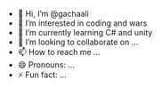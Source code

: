 - 👋 Hi, I’m @gachaali
- 👀 I’m interested in coding and wars
- 🌱 I’m currently learning C# and unity
- 💞️ I’m looking to collaborate on ...
- 📫 How to reach me ...
- 😄 Pronouns: ...
- ⚡ Fun fact: ...

<!---
gachaali/gachaali is a ✨ special ✨ repository because its `README.md` (this file) appears on your GitHub profile.
You can click the Preview link to take a look at your changes.
--->

